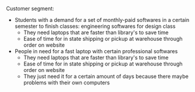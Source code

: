 Customer segment: 
- Students with a demand for a set of monthly-paid softwares in a certain semester to finish classes: engineering softwares for design class
	+ They need laptops that are faster than library's to save time
	+ Ease of time for in state shipping or pickup at warehouse through order on website
- People in need for a fast laptop with certain professional softwares
	+ They need laptops that are faster than library's to save time
	+ Ease of time for in state shipping or pickup at warehouse through order on website
	+ They just need it for a certain amount of days because there maybe problems with their own computers
